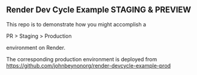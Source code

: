 ## Render Dev Cycle Example STAGING & PREVIEW

This repo is to demonstrate how you might accomplish a

PR > Staging > Production

environment on Render.

The corresponding production environment is deployed from https://github.com/johnbeynonorg/render-devcycle-example-prod
